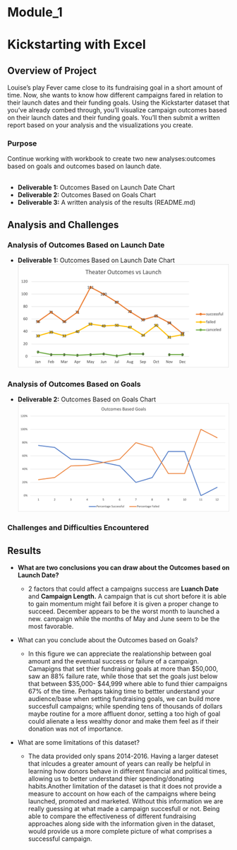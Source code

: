 # Module_1

# Kickstarting with Excel

## Overview of Project
Louise’s play Fever came close to its fundraising goal in a short amount of time. Now, she wants to know how different campaigns fared in relation to their launch dates and their funding goals. Using the Kickstarter dataset that you’ve already combed through, you’ll visualize campaign outcomes based on their launch dates and their funding goals. You’ll then submit a written report based on your analysis and the visualizations you create.

### Purpose
Continue working with workbook to create two new analyses:outcomes based on goals and outcomes based on launch date.
<br>
<br>
- **Deliverable 1:** Outcomes Based on Launch Date Chart<br>
- **Deliverable 2:** Outcomes Based on Goals Chart<br>
- **Deliverable 3:** A written analysis of the results (README.md)<br>

## Analysis and Challenges

### Analysis of Outcomes Based on Launch Date
- **Deliverable 1:** Outcomes Based on Launch Date Chart<br>
![Alt text](https://github.com/f-marquez/Module_1_Excel/blob/main/Theater_Outcomes_vs_Launch.png)
### Analysis of Outcomes Based on Goals
- **Deliverable 2:** Outcomes Based on Goals Chart<br>
![Alt text](https://github.com/f-marquez/Module_1_Excel/blob/main/Outcomes%20Based%20Goals%20.png)

### Challenges and Difficulties Encountered

## Results

- **What are two conclusions you can draw about the Outcomes based on Launch Date?**
  - 2 factors that could affect a campaigns success are **Luanch Date** and **Campaign Length.** A campaign that is cut short before it is able to gain momentum might fail before it is given a proper change to succeed. December appears to be the worst month to launched a new. campaign while the months of May and June seem to be the most favorable.

- What can you conclude about the Outcomes based on Goals?

   - In this figure we can appreciate the realationship between goal amount and the eventual success or failure of a campaign. Camapigns that set thier fundraising goals at more than $50,000, saw an 88% failure rate, while those that set the goals just below that between $35,000- $44,999 where able to fund thier campaigns 67% of the time. Perhaps taking time to bettter understand your audience/base when setting fundraising goals, we can build more succesfull campaigns; while spending tens of thousands of dollars maybe routine for a more affluent donor, setting a too high of goal could alienate a less wealthy donor and make them feel as if their donation was not of importance. 

- What are some limitations of this dataset?<br>
   - The data provided only spans 2014-2016. Having a larger dateset that inlcudes a greater amount of years can really be helpful in learning how donors behave in different financial and political times, allowing us to better understand thier spending/donating habits.Another limitation of the dataset is that it does not provide a measure to account on how each of the campaigns where being launched, promoted and marketed. Without this information we are really guessing at what made a campaign succesfull or not. Being able to compare the effectiveness of different fundraising approaches along side with the information given in the dataset, would provide us a more complete picture of what comprises a successful campaign.
